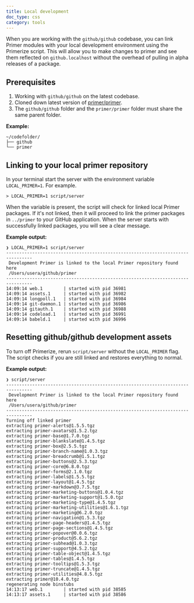 ```yaml
---
title: Local development
doc_type: css
category: tools
---
```


When you are working with the `github/github` codebase, you can link Primer modules with your local development environment using the Primerize script. This will allow you to make changes to primer and see them reflected on `github.localhost` without the overhead of pulling in alpha releases of a package.

## Prerequisites

1. Working with `github/github` on the latest codebase.
2. Cloned down latest version of [primer/primer](https://github.com/primer/primer).
3. The `github/github` folder and the `primer/primer` folder must share the same parent folder.

**Example:**
```
~/codefolder/
├── github
└── primer
```

## Linking to your local primer repository

In your terminal start the server with the environment variable `LOCAL_PRIMER=1`. For example.

```
> LOCAL_PRIMER=1 script/server
```

When the variable is present, the script will check for linked local Primer packages. If it's not linked, then it will proceed to link the primer packages in `../primer` to your GitHub application. When the server starts with successfully linked packages, you will see a clear message.

**Example output:**

```
❯ LOCAL_PRIMER=1 script/server
--------------------------------------------------------------------------------
 Development Primer is linked to the local Primer repository found here
 /Users/usera/github/primer
--------------------------------------------------------------------------------
14:09:14 web.1        | started with pid 36981
14:09:14 assets.1     | started with pid 36982
14:09:14 longpoll.1   | started with pid 36984
14:09:14 git-daemon.1 | started with pid 36986
14:09:14 gitauth.1    | started with pid 36988
14:09:14 codeload.1   | started with pid 36991
14:09:14 babeld.1     | started with pid 36996
```

## Resetting github/github development assets

To turn off Primerize, rerun `script/server` without the `LOCAL_PRIMER` flag. The script checks if you are still linked and restores everything to normal.

**Example output:**

```
❯ script/server
--------------------------------------------------------------------------------
 Development Primer is linked to the local Primer repository found here
 /Users/usera/github/primer
--------------------------------------------------------------------------------
Turning off linked primer
extracting primer-alerts@1.5.5.tgz
extracting primer-avatars@1.5.2.tgz
extracting primer-base@1.7.0.tgz
extracting primer-blankslate@1.4.5.tgz
extracting primer-box@2.5.5.tgz
extracting primer-branch-name@1.0.3.tgz
extracting primer-breadcrumb@1.5.1.tgz
extracting primer-buttons@2.5.3.tgz
extracting primer-core@6.8.0.tgz
extracting primer-forms@2.1.0.tgz
extracting primer-labels@1.5.5.tgz
extracting primer-layout@1.4.5.tgz
extracting primer-markdown@3.7.5.tgz
extracting primer-marketing-buttons@1.0.4.tgz
extracting primer-marketing-support@1.5.0.tgz
extracting primer-marketing-type@1.4.5.tgz
extracting primer-marketing-utilities@1.6.1.tgz
extracting primer-marketing@6.2.0.tgz
extracting primer-navigation@1.5.3.tgz
extracting primer-page-headers@1.4.5.tgz
extracting primer-page-sections@1.4.5.tgz
extracting primer-popover@0.0.6.tgz
extracting primer-product@5.6.2.tgz
extracting primer-subhead@1.0.3.tgz
extracting primer-support@4.5.2.tgz
extracting primer-table-object@1.4.5.tgz
extracting primer-tables@1.4.5.tgz
extracting primer-tooltips@1.5.3.tgz
extracting primer-truncate@1.4.5.tgz
extracting primer-utilities@4.8.5.tgz
extracting primer@10.4.0.tgz
regenerating node binstubs
14:13:17 web.1        | started with pid 38585
14:13:17 assets.1     | started with pid 38586
```
